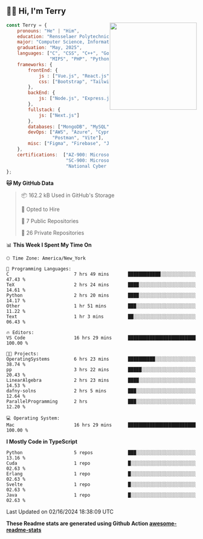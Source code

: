 <h2>👋🏻 Hi, I'm Terry</h2>

<img align='right' src="https://media.giphy.com/media/fkZukR450RQ1qnGaq9/giphy.gif" width="230">

```javascript
const Terry = {
    pronouns: "He" | "Him",
    education: "Rensselaer Polytechnic Institute",
    major: "Computer Science, Information Technology and Web Science",
    graduation: "May, 2025",
    languages: ["C", "CSS", "C++", "Go", "Haskell", "HTML", "Java", "Javascript",
                "MIPS", "PHP", "Python", "SQL", "Typescript", "Verilog"],
    frameworks: {
        frontEnd: {
            js : ["Vue.js", "React.js"],
            css: ["Bootstrap", "Tailwind", "Quasar"]
        },
        backEnd: {
            js: ["Node.js", "Express.js"],
        },
        fullstack: {
            js: ["Next.js"]
        },
        databases: ["MongoDB", "MySQL", "PostgreSQL"],
        devOps: ["AWS", "Azure", "Cypress", "Docker🐳", "GitHub", "Playwright",
                 "Postman", "Vite"],
        misc: ["Figma", "Firebase", "Jira", "LaTeX"]
    },
    certifications:  ["AZ‐900: Microsoft Azure Fundamentals",
                      "SC‐900: Microsoft Security, Compliance, and Identity Fundamentals",
                      "National Cyber League Team Game: 4TH PLACE OUT OF 3593"],
};
```
<!--START_SECTION:waka-->
**🐱 My GitHub Data** 

> 📦 162.2 kB Used in GitHub's Storage 
 > 
> 💼 Opted to Hire
 > 
> 📜 7 Public Repositories 
 > 
> 🔑 26 Private Repositories 
 > 
📊 **This Week I Spent My Time On** 

```text
🕑︎ Time Zone: America/New_York

💬 Programming Languages: 
C                        7 hrs 49 mins       ████████████░░░░░░░░░░░░░   47.43 % 
TeX                      2 hrs 24 mins       ████░░░░░░░░░░░░░░░░░░░░░   14.61 % 
Python                   2 hrs 20 mins       ████░░░░░░░░░░░░░░░░░░░░░   14.17 % 
Other                    1 hr 51 mins        ███░░░░░░░░░░░░░░░░░░░░░░   11.22 % 
Text                     1 hr 3 mins         ██░░░░░░░░░░░░░░░░░░░░░░░   06.43 % 

🔥 Editors: 
VS Code                  16 hrs 29 mins      █████████████████████████   100.00 % 

🐱‍💻 Projects: 
OperatingSystems         6 hrs 23 mins       ██████████░░░░░░░░░░░░░░░   38.74 % 
pp                       3 hrs 22 mins       █████░░░░░░░░░░░░░░░░░░░░   20.43 % 
LinearAlgebra            2 hrs 23 mins       ████░░░░░░░░░░░░░░░░░░░░░   14.53 % 
dafny-solns              2 hrs 5 mins        ███░░░░░░░░░░░░░░░░░░░░░░   12.64 % 
ParallelProgramming      2 hrs               ███░░░░░░░░░░░░░░░░░░░░░░   12.20 % 

💻 Operating System: 
Mac                      16 hrs 29 mins      █████████████████████████   100.00 % 
```

**I Mostly Code in TypeScript** 

```text
Python                   5 repos             ███░░░░░░░░░░░░░░░░░░░░░░   13.16 % 
Cuda                     1 repo              █░░░░░░░░░░░░░░░░░░░░░░░░   02.63 % 
Erlang                   1 repo              █░░░░░░░░░░░░░░░░░░░░░░░░   02.63 % 
Svelte                   1 repo              █░░░░░░░░░░░░░░░░░░░░░░░░   02.63 % 
Java                     1 repo              █░░░░░░░░░░░░░░░░░░░░░░░░   02.63 % 
```




 Last Updated on 02/16/2024 18:38:09 UTC
<!--END_SECTION:waka-->

**These Readme stats are generated using Github Action [awesome-readme-stats](https://github.com/anmol098/waka-readme-stats)**
